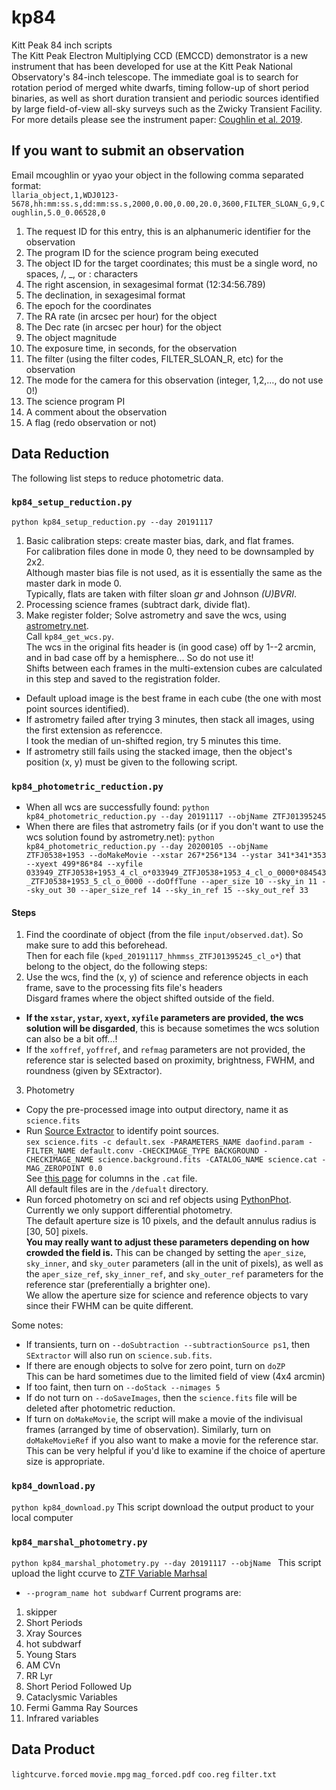 # kp84
Kitt Peak 84 inch scripts</br>
The Kitt Peak Electron Multiplying CCD (EMCCD) demonstrator is a new instrument that has been developed for use at the Kitt Peak National Observatory's 84-inch telescope. The immediate goal is to search for rotation period of merged white dwarfs, timing follow-up of short period binaries, as well as short duration transient and periodic sources identified by large field-of-view all-sky surveys such as the Zwicky Transient Facility. For more details please see the instrument paper: [Coughlin et al. 2019](https://arxiv.org/abs/1901.04625).

## If you want to submit an observation
Email mcoughlin or yyao your object in the following comma separated format:<br>
`llaria_object,1,WDJ0123-5678,hh:mm:ss.s,dd:mm:ss.s,2000,0.00,0.00,20.0,3600,FILTER_SLOAN_G,9,Coughlin,5.0_0.06528,0`<br>
1. The request ID for this entry, this is an alphanumeric identifier for the observation
2. The program ID for the science program being executed
3. The object ID for the target coordinates; this must be a single word, no spaces, /, _, or : characters
3. The right ascension, in sexagesimal format (12:34:56.789)
4. The declination, in sexagesimal format
5. The epoch for the coordinates
6. The RA rate (in arcsec per hour) for the object
7. The Dec rate (in arcsec per hour) for the object
8. The object magnitude
9. The exposure time, in seconds, for the observation
10. The filter (using the filter codes, FILTER_SLOAN_R, etc) for the observation
11. The mode for the camera for this observation (integer, 1,2,…, do not use 0!)
12. The science program PI
13. A comment about the observation
14. A flag (redo observation or not)

## Data Reduction
The following list steps to reduce photometric data.

### `kp84_setup_reduction.py`
`python kp84_setup_reduction.py --day 20191117`
1. Basic calibration steps: create master bias, dark, and flat frames.<br>
For calibration files done in mode 0, they need to be downsampled by 2x2.<br>
Although master bias file is not used, as it is essentially the same as the master dark in mode 0.<br>
Typically, flats are taken with filter sloan _gr_ and Johnson _(U)BVRI_.
2. Processing science frames (subtract dark, divide flat).
3. Make register folder; Solve astrometry and save the wcs, using [astrometry.net](http://astrometry.net/).<br>
Call `kp84_get_wcs.py`.<br>
The wcs in the original fits header is (in good case) off by 1--2 arcmin, and in bad case off by a hemisphere... So do not use it!<br>
Shifts between each frames in the multi-extension cubes are calculated in this step and saved to the registration folder.
- Default upload image is the best frame in each cube (the one with most point sources identified). <br>
- If astrometry failed after trying 3 minutes, then stack all images, using the first extension as referencce.<br>
I took the median of un-shifted region, try 5 minutes this time.
- If astrometry still fails using the stacked image, then the object's position (x, y) must be given to the following script.

### `kp84_photometric_reduction.py`
- When all wcs are successfully found:
`python kp84_photometric_reduction.py --day 20191117 --objName ZTFJ01395245`
- When there are files that astrometry fails (or if you don't want to use the wcs solution found by astrometry.net):
`python kp84_photometric_reduction.py --day 20200105 --objName ZTFJ0538+1953 --doMakeMovie --xstar 267*256*134 --ystar 341*341*353 --xyext 499*86*84 --xyfile 033949_ZTFJ0538+1953_4_cl_o*033949_ZTFJ0538+1953_4_cl_o_0000*084543_ZTFJ0538+1953_5_cl_o_0000 --doOffTune --aper_size 10 --sky_in 11 --sky_out 30 --aper_size_ref 14 --sky_in_ref 15 --sky_out_ref 33`

#### Steps
1. Find the coordinate of object (from the file `input/observed.dat`). So make sure to add this beforehead.<br>
Then for each file (`kped_20191117_hhmmss_ZTFJ01395245_cl_o*`) that belong to the object, do the following steps:
2. Use the wcs, find the (x, y) of science and reference objects in each frame, save to the processing fits file's headers<br>
Disgard frames where the object shifted outside of the field.<br>
- **If the `xstar`, `ystar`, `xyext`, `xyfile` parameters are provided, the wcs solution will be disgarded**, this is because sometimes the wcs solution can also be a bit off...!
- If the `xoffref`, `yoffref`, and `refmag` parameters are not provided, the reference star is selected based on proximity, brightness, FWHM, and roundness (given by SExtractor).
3. Photometry
- Copy the pre-processed image into output directory, name it as `science.fits`
- Run [Source Extractor](https://www.astromatic.net/software/sextractor) to identify point sources. <br>
`sex science.fits -c default.sex -PARAMETERS_NAME daofind.param -FILTER_NAME default.conv -CHECKIMAGE_TYPE BACKGROUND -CHECKIMAGE_NAME science.background.fits -CATALOG_NAME science.cat -MAG_ZEROPOINT 0.0`</br>
See [this page](https://sextractor.readthedocs.io/en/latest/Param.html) for columns in the `.cat` file.<br>
All default files are in the `/defualt` directory. 
- Run forced photometry on sci and ref objects using [PythonPhot](https://github.com/djones1040/PythonPhot/blob/master/PythonPhot/aper.py). Currently we only support differential photometry.<br>
The default aperture size is 10 pixels, and the default annulus radius is [30, 50] pixels. <br>
**You may really want to adjust these parameters depending on how crowded the field is.** 
This can be changed by setting the `aper_size`, `sky_inner`, and `sky_outer` parameters (all in the unit of pixels), as well as the `aper_size_ref`, `sky_inner_ref`, and `sky_outer_ref` parameters for the reference star (preferentially a brighter one).<br>
We allow the aperture size for science and reference objects to vary since their FWHM can be quite different.


Some notes:
- If transients, turn on `--doSubtraction --subtractionSource ps1`, then `SExtractor` will also run on `science.sub.fits`.
- If there are enough objects to solve for zero point, turn on `doZP`<br>
This can be hard sometimes due to the limited field of view (4x4 arcmin)
- If too faint, then turn on `--doStack --nimages 5`
- If do not turn on `--doSaveImages`, then the `science.fits` file will be deleted after photometric reduction.
- If turn on `doMakeMovie`, the script will make a movie of the indivisual frames (arranged by time of observation). 
Similarly, turn on `doMakeMovieRef` if you also want to make a movie for the reference star.
This can be very helpful if you'd like to examine if the choice of aperture size is appropriate. 

### `kp84_download.py`
`python kp84_download.py`
This script download the output product to your local computer

### `kp84_marshal_photometry.py`
`python kp84_marshal_photometry.py --day 20191117 --objName `
This script upload the light ccurve to [ZTF Variable Marhsal](https://github.com/dmitryduev/ztf-variable-marshal)

- `--program_name hot subdwarf`
Current programs are: 
1. skipper
2. Short Periods
3. Xray Sources
4. hot subdwarf
5. Young Stars
6.  AM CVn
7. RR Lyr
8. Short Period Followed Up
9. Cataclysmic Variables
10. Fermi Gamma Ray Sources
11. Infrared variables

## Data Product
`lightcurve.forced`
`movie.mpg`
`mag_forced.pdf`
`coo.reg`
`filter.txt`
